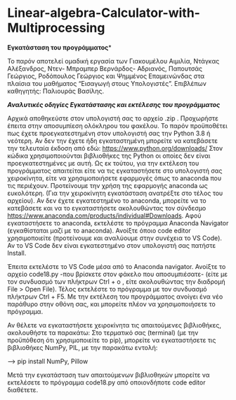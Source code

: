 # Linear-algebra-Calculator-with-Multiprocessing



****Εγκατάσταση του προγράμματος*****

Το παρόν αποτελεί ομαδική εργασία των Γιακουμέλου Αιμιλία, Ντάγκας Αλέξανδρος, Ντεν- Μπραμπερ Βερνάρδος- Αδριανός, Παπουτσάς Γεώργιος, 
Ροδόπουλος Γεώργιος και Ψημμένος Επαμεινώνδας στα πλαίσια του μαθήματος “Εισαγωγή στους Υπολογιστές”. Επιβλέπων καθηγητής: Παλιουράς Βασίλης.

*****Αναλυτικές οδηγίες Εγκατάστασης και εκτέλεσης του προγράμματος*****

Αρχικά αποθηκεύστε στον υπολογιστή σας το αρχείο .zip . Προχωρήστε έπειτα στην αποσυμπίεση ολόκληρου του φακέλου. 
Το παρόν προϋποθέτει πως έχετε προεγκατεστημένη στον υπολογιστή σας την Python 3.8 ή νεότερη. 
Αν δεν την έχετε ήδη εγκαταστημένη μπορείτε να κατεβάσετε την τελευταία έκδοση από εδώ: https://www.python.org/downloads/ 
Στον κώδικα χρησιμοποιούνται βιβλιοθήκες της Python οι οποίες δεν είναι προεγκατεστημένες με αυτή. 
Ως εκ τούτου, για την εκτέλεση του προγράμματος απαιτείται είτε να τις εγκαταστήσετε στο υπολογιστή σας χειροκίνητα, είτε να χρησιμοποιήσετε εφαρμογές όπως το anaconda που τις περιέχουν.
Προτείνουμε την χρήση της εφαρμογής anaconda ως ευκολότερη. (Για την χειροκίνητη εγκατάσταση ανατρέξτε στο τέλος του αρχείου).
Αν δεν έχετε εγκατεστημένο το anaconda, μπορείτε να το κατεβάσετε και να το εγκαταστήσετε ακολουθώντας τον σύνδεσμο https://www.anaconda.com/products/individual#Downloads.
Αφού εγκαταστήσετε το anaconda, εκτελέστε το πρόγραμμα Anaconda Navigator (εγκαθίσταται μαζί με το anaconda). 
Ανοίξτε όποιο code editor χρησιμοποιείτε (προτείνουμε και αναλύουμε στην συνέχεια το VS Code).
Αν το VS Code δεν είναι εγκατεστημένο στον υπολογιστή σας πατήστε Install.

Έπειτα εκτελέστε το VS Code μέσα από το Anaconda navigator. Ανοίξτε το αρχείο code18.py -που βρίσκετε στον φάκελο που αποσυμπιέσατε- (είτε με τον συνδυασμό των πλήκτρων Ctrl + o , 
είτε ακολουθώντας την διαδρομή File > Open File).
Τέλος εκτελέστε το πρόγραμμα με τον συνδυασμό πλήκτρων Ctrl + F5.
Με την εκτέλεση του προγράμματος ανοίγει ένα νέο παράθυρο στην οθόνη σας, και μπορείτε πλέον να χρησιμοποιήσετε το πρόγραμμα.


Αν θέλετε να εγκαταστήσετε χειροκίνητα τις απαιτούμενες βιβλιοθήκες, ακολουθήστε τα παρακάτω:
Στο τερματικό σας (terminal) (με την προϋπόθεση ότι χρησιμοποιείτε το pip), μπορείτε να εγκαταστήσετε τις βιβλιοθήκες NumPy, PIL, με την παρακάτω εντολή:

--> pip install NumPy, Pillow

Μετά την εγκατάσταση των απαιτούμενων βιβλιοθηκών μπορείτε να εκτελέσετε το πρόγραμμα code18.py από οποιονδήποτε code editor διαθέτετε.
